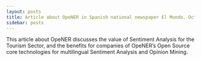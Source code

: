 ```yaml
---
layout: posts
title: Article about OpeNER in Spanish national newspaper El Mundo, October 2012
sidebar: posts
---
```


This article about OpeNER discusses the value of Sentiment Analysis for the Tourism Sector, and the benefits for companies of OpeNER’s Open Source core technologies for multilingual Sentiment Analysis and Opinion Mining.
